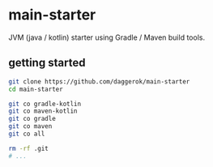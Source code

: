 # main-starter
JVM (java / kotlin) starter using Gradle / Maven build tools.

## getting started

```bash
git clone https://github.com/daggerok/main-starter
cd main-starter

git co gradle-kotlin
git co maven-kotlin
git co gradle
git co maven
git co all

rm -rf .git
# ...
```
